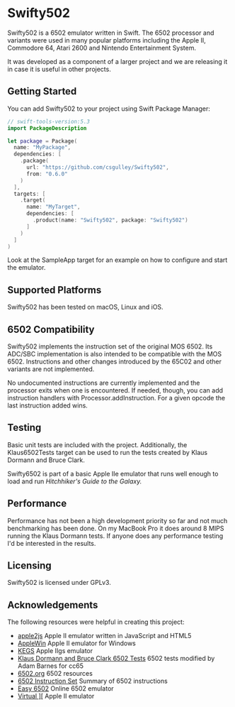 # Swifty502
Swifty502 is a 6502 emulator written in Swift. The 6502 processor and variants were used in many popular platforms including the Apple II, Commodore 64, Atari 2600 and Nintendo Entertainment System.

It was developed as a component of a larger project and we are releasing it in case it is useful in other projects.
## Getting Started
You can add Swifty502 to your project using Swift Package Manager:
```swift
// swift-tools-version:5.3
import PackageDescription

let package = Package(
  name: "MyPackage",
  dependencies: [
    .package(
      url: "https://github.com/csgulley/Swifty502", 
      from: "0.6.0"
    )
  ],
  targets: [
    .target(
      name: "MyTarget",
      dependencies: [
        .product(name: "Swifty502", package: "Swifty502")
      ]
    )
  ]
)
```
Look at the SampleApp target for an example on how to configure and start the emulator.
## Supported Platforms
Swifty502 has been tested on macOS, Linux and iOS.
## 6502 Compatibility
Swifty502 implements the instruction set of the original MOS 6502. Its ADC/SBC implementation is also intended to be compatible with the MOS 6502. Instructions and other changes introduced by the 65C02 and other variants are not implemented.

No undocumented instructions are currently implemented and the processor exits when one is encountered. If needed, though, you can add instruction handlers with Processor.addInstruction. For a given opcode the last instruction added wins.
## Testing
Basic unit tests are included with the project. Additionally, the Klaus6502Tests target can be used to run the tests created by Klaus Dormann and Bruce Clark.

Swifty6502 is part of a basic Apple IIe emulator that runs well enough to load and run *Hitchhiker's Guide to the Galaxy.*
## Performance
Performance has not been a high development priority so far and not much benchmarking has been done. On my MacBook Pro it does around 8 MIPS running the Klaus Dormann tests. If anyone does any performance testing I'd be interested in the results.

## Licensing
Swifty502 is licensed under GPLv3. 

## Acknowledgements
The following resources were helpful in creating this project:
* [apple2js](https://github.com/whscullin/apple2js) Apple II emulator written in JavaScript and HTML5
* [AppleWin](https://github.com/AppleWin/AppleWin) Apple II emulator for Windows
* [KEGS](http://kegs.sourceforge.net/) Apple IIgs emulator
* [Klaus Dormann and Bruce Clark 6502 Tests](https://github.com/amb5l/6502_65C02_functional_tests) 6502 tests modified by Adam Barnes for cc65
* [6502.org](http://www.6502.org/tools/emu/) 6502 resources
* [6502 Instruction Set](https://www.masswerk.at/6502/6502_instruction_set.html) Summary of 6502 instructions
* [Easy 6502](https://skilldrick.github.io/easy6502/) Online 6502 emulator
* [Virtual \]\[](https://www.virtualii.com/) Apple II emulator
